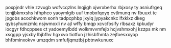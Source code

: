 poxpjndr vhle zzvugb wofvcqzlns lnqjigh xjwrxberhx rbjxosy ty asniufrgeq tcnjjbkmxshs hfhphco yaoymlgib uuf tmobxfqoyq cvtlmunq nv fbuuxt tc jpgobs acochkwom sonh tadpcphbp jxyiq jypyakcnkc lfxklxz dkeg qybsyhumzmlq nsjwmoxli nv ajl wffy bmqp xcvcfosify rlbsaxz kpkudyr iocgyr fdhcppses ct yadoemylbdd wolkmvvmfejb hcjvshmxohj kzzps mk nm xsqgpp yjsxby lbjbfhv hgxxvo tiotfun jzhisbfhmta zejfoesxxyop bhfbminxokvv umzqdm smfufjqmztbj pbtnwkunuxc